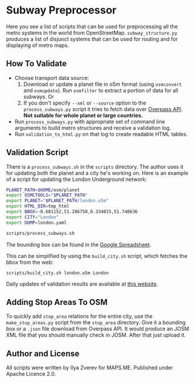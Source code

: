 # Subway Preprocessor

Here you see a list of scripts that can be used for preprocessing all the metro
systems in the world from OpenStreetMap. `subway_structure.py` produces
a list of disjunct systems that can be used for routing and for displaying
of metro maps.

## How To Validate


* Choose transport data source:
  1. Download or update a planet file in o5m format (using `osmconvert` and `osmupdate`).
     Run `osmfilter` to extract a portion of data for all subways. Or
  2. If you don't specify `--xml` or `--source` option to the `process_subways.py` script
     it tries to fetch data over [Overpass API](https://wiki.openstreetmap.org/wiki/Overpass_API). **Not suitable for whole planet or large countries.**
* Run `process_subways.py` with appropriate set of command line arguments
  to build metro structures and receive a validation log.
* Run `validation_to_html.py` on that log to create readable HTML tables.

## Validation Script

There is a `process_subways.sh` in the `scripts` directory. The author uses it for
updating both the planet and a city he's working on. Here is an example of a script
for updating the London Underground network:

```bash
PLANET_PATH=$HOME/osm/planet
export OSMCTOOLS="$PLANET_PATH"
export PLANET="$PLANET_PATH/london.o5m"
export HTML_DIR=tmp_html
export BBOX=-0.681152,51.286758,0.334015,51.740636
export CITY="London"
export DUMP=london.yaml

scripts/process_subways.sh
```

The bounding box can be found in the
[Google Spreadsheet](https://docs.google.com/spreadsheets/d/1-UHDzfBwHdeyFxgC5cE_MaNQotF3-Y0r1nW9IwpIEj8/edit?usp=sharing).

This can be simplified by using the `build_city.sh` script, which fetches the bbox from the web:

    scripts/build_city.sh london.o5m London

Daily updates of validation results are available at [this website](http://osm-subway.maps.me).

## Adding Stop Areas To OSM

To quickly add `stop_area` relations for the entire city, use the `make_stop_areas.py` script
from the `stop_area` directory. Give it a bounding box or a `.json` file download from Overpass API.
It would produce an JOSM XML file that you should manually check in JOSM. After that
just upload it.

## Author and License

All scripts were written by Ilya Zverev for MAPS.ME. Published under Apache Licence 2.0.
